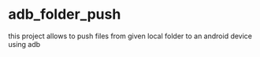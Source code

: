 # adb_folder_push
this project allows to push files from given local folder to an android device using adb

